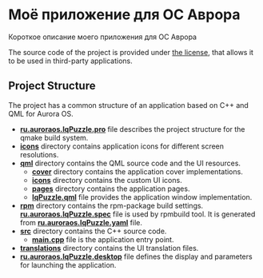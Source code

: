 # Моё приложение для ОС Аврора

Короткое описание моего приложения для ОС Аврора

The source code of the project is provided under
[the license](LICENSE.BSD-3-CLAUSE.md),
that allows it to be used in third-party applications.

## Project Structure

The project has a common structure
of an application based on C++ and QML for Aurora OS.

* **[ru.auroraos.IqPuzzle.pro](ru.auroraos.IqPuzzle.pro)** file
  describes the project structure for the qmake build system.
* **[icons](icons)** directory contains application icons for different screen resolutions.
* **[qml](qml)** directory contains the QML source code and the UI resources.
  * **[cover](qml/cover)** directory contains the application cover implementations.
  * **[icons](qml/icons)** directory contains the custom UI icons.
  * **[pages](qml/pages)** directory contains the application pages.
  * **[IqPuzzle.qml](qml/IqPuzzle.qml)** file
    provides the application window implementation.
* **[rpm](rpm)** directory contains the rpm-package build settings.
  **[ru.auroraos.IqPuzzle.spec](rpm/ru.auroraos.IqPuzzle.spec)** file is used by rpmbuild tool.
  It is generated from **[ru.auroraos.IqPuzzle.yaml](rpm/ru.auroraos.IqPuzzle.yaml)** file.
* **[src](src)** directory contains the C++ source code.
  * **[main.cpp](src/main.cpp)** file is the application entry point.
* **[translations](translations)** directory contains the UI translation files.
* **[ru.auroraos.IqPuzzle.desktop](ru.auroraos.IqPuzzle.desktop)** file
  defines the display and parameters for launching the application.